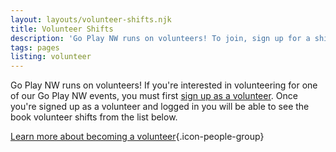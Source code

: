 ```yaml
---
layout: layouts/volunteer-shifts.njk
title: Volunteer Shifts
description: 'Go Play NW runs on volunteers! To join, sign up for a shift!'
tags: pages
listing: volunteer
---
```

Go Play NW runs on volunteers! If you're interested in volunteering for one of our Go Play NW events, you must first [sign up as a volunteer](/volunteer/#signup). Once you're signed up as a volunteer and logged in you will be able to see the book volunteer shifts from the list below.

[Learn more about becoming a volunteer](/volunteer){.icon-people-group}